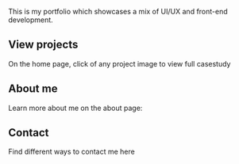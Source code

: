 This is my portfolio which showcases a mix of UI/UX and front-end development.

## View projects

On the home page, click of any project image to view full casestudy

## About me

Learn more about me on the about page:

## Contact

Find different ways to contact me here
